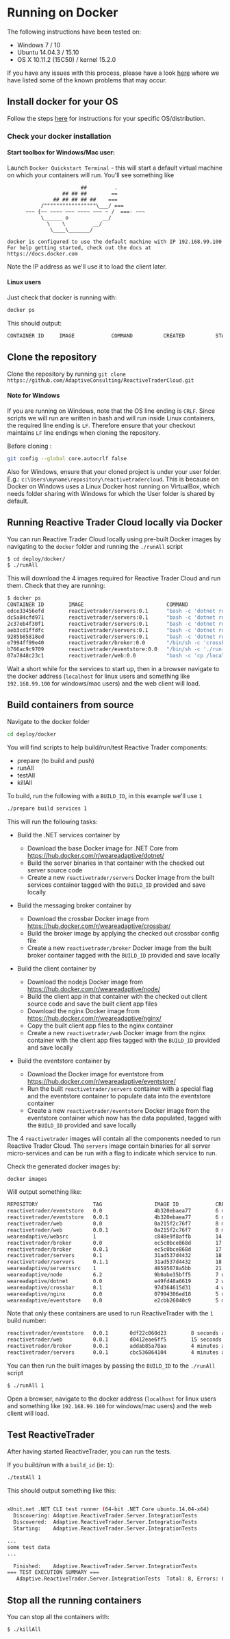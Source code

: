 # Running on Docker

The following instructions have been tested on: 
- Windows 7 / 10
- Ubuntu 14.04.3 / 15.10
- OS X 10.11.2 (15C50) / kernel 15.2.0

If you have any issues with this process, please have a look [here](docker-issues.md) where we have listed some of the known problems that may occur.

## Install docker for your OS

Follow the steps [here](https://docs.docker.com/engine/installation/) for instructions for your specific OS/distribution.

### Check your docker installation
#### Start toolbox for Windows/Mac user:
Launch `Docker Quickstart Terminal` - this will start a default virtual machine on which your containers will run. You'll see something like

```
                        ##         .
                  ## ## ##        ==
               ## ## ## ## ##    ===
           /"""""""""""""""""\___/ ===
      ~~~ {~~ ~~~~ ~~~ ~~~~ ~~~ ~ /  ===- ~~~
           \______ o           __/
             \    \         __/
              \____\_______/

docker is configured to use the default machine with IP 192.168.99.100
For help getting started, check out the docs at https://docs.docker.com
``` 

Note the IP address as we'll use it to load the client later.


#### Linux users
Just check that docker is running with:

```bash
docker ps
```
This should output:

```bash
CONTAINER ID     IMAGE            COMMAND          CREATED          STATUS           PORTS            NAMES

```


## Clone the repository

Clone the repository by running `git clone https://github.com/AdaptiveConsulting/ReactiveTraderCloud.git`

#### Note for Windows

If you are running on Windows, note that the OS line ending is `CRLF`. Since scripts we will run are written in bash and will run inside Linux containers, the required line ending is `LF`.
Therefore ensure that your checkout maintains `LF` line endings when cloning the repository.

Before cloning :
```bash
git config --global core.autocrlf false
```

Also for Windows, ensure that your cloned project is under your user folder. E.g.: `c:\Users\myname\repository\reactivetradercloud`. This is because on Docker on Windows uses a Linux Docker host running on VirtualBox, which needs folder sharing with Windows for which the User folder is shared by default.


## Running Reactive Trader Cloud locally via Docker

You can run Reactive Trader Cloud locally using pre-built Docker images by navigating to the `docker` folder and running the `./runAll` script

```bash
$ cd deploy/docker/
$ ./runAll
```

This will download the 4 images required for Reactive Trader Cloud and run them. Check that they are running:

```bash
$ docker ps
CONTAINER ID        IMAGE                           COMMAND                  CREATED             STATUS              PORTS               NAMES
edce33456efd        reactivetrader/servers:0.1      "bash -c 'dotnet run "   6 minutes ago       Up 5 minutes                            analytics
dc5a84cfd971        reactivetrader/servers:0.1      "bash -c 'dotnet run "   6 minutes ago       Up 5 minutes                            blotter
2c37eb4f30f1        reactivetrader/servers:0.1      "bash -c 'dotnet run "   6 minutes ago       Up 6 minutes                            tradeexecution
aeb3cd1ffdfc        reactivetrader/servers:0.1      "bash -c 'dotnet run "   6 minutes ago       Up 6 minutes                            pricing
9285b85818ed        reactivetrader/servers:0.1      "bash -c 'dotnet run "   6 minutes ago       Up 6 minutes                            reference
e7994ff99e40        reactivetrader/broker:0.0       "/bin/sh -c 'crossbar"   11 minutes ago      Up 11 minutes                           broker
b766ac9c9709        reactivetrader/eventstore:0.0   "/bin/sh -c './run-no"   12 minutes ago      Up 11 minutes                           eventstore
07a7848c23c1        reactivetrader/web:0.0          "bash -c 'cp /localho"   12 minutes ago      Up 12 minutes                           web
```

Wait a short while for the services to start up, then in a browser navigate to the docker address (`localhost` for linux users and something like `192.168.99.100` for windows/mac users) and the web client will load.


## Build containers from source
 
Navigate to the docker folder
```bash
cd deploy/docker
```

You will find scripts to help build/run/test Reactive Trader components:
- prepare (to build and push)
- runAll
- testAll
- killAll

To build, run the following with a `BUILD_ID`, in this example we'll use `1`    

```bash
./prepare build services 1
```

This will run the following tasks:

- Build the .NET services container by
  - Download the base Docker image for .NET Core from https://hub.docker.com/r/weareadaptive/dotnet/
  - Build the server binaries in that container with the checked out server source code
  - Create a new `reactivetrader/servers` Docker image from the built services container tagged with the `BUILD_ID` provided and save locally

- Build the messaging broker container by
  - Download the crossbar Docker image from https://hub.docker.com/r/weareadaptive/crossbar/
  - Build the broker image by applying the checked out crossbar config file
  - Create a new `reactivetrader/broker` Docker image from the built broker container tagged with the `BUILD_ID` provided and save locally

- Build the client container by
  - Download the nodejs Docker image from https://hub.docker.com/r/weareadaptive/node/
  - Build the client app in that container with the checked out client source code and save the built client app files
  - Download the nginx Docker image from https://hub.docker.com/r/weareadaptive/nginx/
  - Copy the built client app files to the nginx container
  - Create a new `reactivetrader/web` Docker image from the nginx container with the client app files tagged with the `BUILD_ID` provided and save locally

- Build the eventstore container by
  - Download the Docker image for eventstore from https://hub.docker.com/r/weareadaptive/eventstore/
  - Run the built `reactivetrader/servers` container with a special flag and the eventstore container to populate data into the eventstore container
  - Create a new `reactivetrader/eventstore` Docker image from the eventstore container which now has the data populated, tagged with the `BUILD_ID` provided and save locally

The 4 `reactivetrader` images will contain all the components needed to run Reactive Trader Cloud. The `servers` image contain binaries for all server micro-services and can be run with a flag to indicate which service to run. 


Check the generated docker images by:
```bash
docker images
```
Will output something like:
```bash
REPOSITORY                  TAG                 IMAGE ID            CREATED             SIZE
reactivetrader/eventstore   0.0                 4b320ebaea77        6 minutes ago       562.1 MB
reactivetrader/eventstore   0.0.1               4b320ebaea77        6 minutes ago       562.1 MB
reactivetrader/web          0.0                 0a215f2c76f7        8 minutes ago       146.5 MB
reactivetrader/web          0.0.1               0a215f2c76f7        8 minutes ago       146.5 MB
weareadaptive/websrc        1                   c848e9f8affb        14 minutes ago      435.8 MB
reactivetrader/broker       0.0                 ec5c0bce868d        17 minutes ago      387 MB
reactivetrader/broker       0.0.1               ec5c0bce868d        17 minutes ago      387 MB
reactivetrader/servers      0.1                 31ad537d4432        18 minutes ago      1.913 GB
reactivetrader/servers      0.1.1               31ad537d4432        18 minutes ago      1.913 GB
weareadaptive/serverssrc    1                   48595078a5bb        21 minutes ago      823.3 MB
weareadaptive/node          6.2                 9b0abe35bff5        7 days ago          433.7 MB
weareadaptive/dotnet        0.0                 e49fd48a6619        2 weeks ago         698.1 MB
weareadaptive/crossbar      0.1                 97d364615d31        4 weeks ago         387 MB
weareadaptive/nginx         0.0                 07994306ed18        5 months ago        132.8 MB
weareadaptive/eventstore    0.0                 e2cbb26040c9        5 months ago        293.6 MB
```

Note that only these containers are used to run ReactiveTrader with the `1` build number:
```bash
reactivetrader/eventstore   0.0.1       0df22c060d23        8 seconds ago       562.1 MB
reactivetrader/web          0.0.1       d0412eae6ff5        15 seconds ago      146.5 MB
reactivetrader/broker       0.0.1       addab85a78aa        4 minutes ago       387 MB
reactivetrader/servers      0.0.1       cbc536864104        4 minutes ago       1.913 GB
```

You can then run the built images by passing the `BUILD_ID` to the `./runAll` script
```bash
$ ./runAll 1
```

Open a browser, navigate to the docker address (`localhost` for linux users and something like `192.168.99.100` for windows/mac users) and the web client will load.


## Test ReactiveTrader

After having started ReactiveTrader, you can run the tests.

If you build/run with a `build_id` (ie: `1`): 
```bash
./testAll 1
```

This should output something like this:
```bash
 
xUnit.net .NET CLI test runner (64-bit .NET Core ubuntu.14.04-x64)
  Discovering: Adaptive.ReactiveTrader.Server.IntegrationTests
  Discovered:  Adaptive.ReactiveTrader.Server.IntegrationTests
  Starting:    Adaptive.ReactiveTrader.Server.IntegrationTests

...
some test data
...

  Finished:    Adaptive.ReactiveTrader.Server.IntegrationTests
=== TEST EXECUTION SUMMARY ===
   Adaptive.ReactiveTrader.Server.IntegrationTests  Total: 8, Errors: 0, Failed: 0, Skipped: 0, Time: 9.464s
```

## Stop all the running containers

You can stop all the containers with:
```bash
$ ./killAll
```